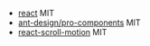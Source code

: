 - [react](https://github.com/facebook/react) MIT
- [ant-design/pro-components](https://github.com/ant-design/pro-components) MIT
- [react-scroll-motion](https://github.com/1000ship/react-scroll-motion) MIT
